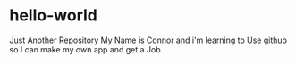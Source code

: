 # hello-world
Just Another Repository
My Name is Connor and i'm learning to Use github so I can make my own app and get a Job
